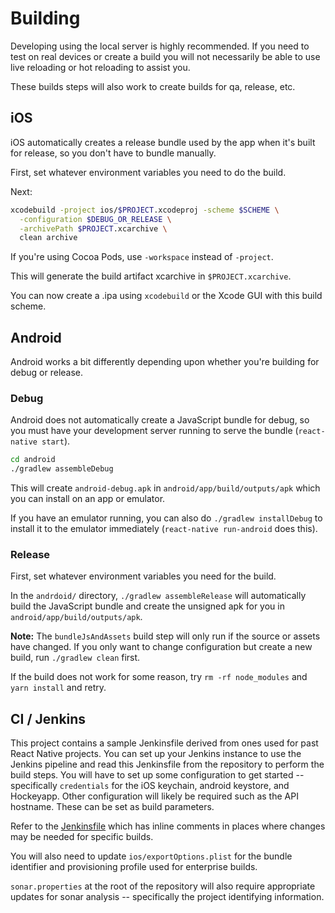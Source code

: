 # Building
Developing using the local server is highly recommended. If you need to test on
real devices or create a build you will not necessarily be able to use live
reloading or hot reloading to assist you.

These builds steps will also work to create builds for qa, release, etc.

## iOS
iOS automatically creates a release bundle used by the app when it's built for
release, so you don't have to bundle manually.

First, set whatever environment variables you need to do the build.

Next:

```sh
xcodebuild -project ios/$PROJECT.xcodeproj -scheme $SCHEME \
  -configuration $DEBUG_OR_RELEASE \
  -archivePath $PROJECT.xcarchive \
  clean archive
```

If you're using Cocoa Pods, use `-workspace` instead of `-project`.

This will generate the build artifact xcarchive in `$PROJECT.xcarchive`.

You can now create a .ipa using `xcodebuild` or the Xcode GUI with this build scheme.

## Android
Android works a bit differently depending upon whether you're building for
debug or release.

### Debug
Android does not automatically create a JavaScript bundle for debug, so you
must have your development server running to serve the bundle (`react-native
start`).

```sh
cd android
./gradlew assembleDebug
```

This will create `android-debug.apk` in `android/app/build/outputs/apk` which
you can install on an app or emulator.

If you have an emulator running, you can also do `./gradlew installDebug` to
install it to the emulator immediately (`react-native run-android` does this).

### Release
First, set whatever environment variables you need for the build.

In the `andrdoid/` directory, `./gradlew assembleRelease` will automatically
build the JavaScript bundle and create the unsigned apk for you in
`android/app/build/outputs/apk`.

**Note:** The `bundleJsAndAssets` build step will only run if the source or
assets have changed. If you only want to change configuration but create a new
build, run `./gradlew clean` first.

If the build does not work for some reason, try `rm -rf node_modules` and
`yarn install` and retry.

## CI / Jenkins
This project contains a sample Jenkinsfile derived from ones used for past
React Native projects. You can set up your Jenkins instance to use the Jenkins
pipeline and read this Jenkinsfile from the repository to perform the build
steps. You will have to set up some configuration to get started -- specifically
`credentials` for the iOS keychain, android keystore, and Hockeyapp. Other
configuration will likely be required such as the API hostname. These can be
set as build parameters.

Refer to the [Jenkinsfile](../Jenkinsfile) which has inline comments in places
where changes may be needed for specific builds.

You will also need to update `ios/exportOptions.plist` for the bundle identifier
and provisioning profile used for enterprise builds.

`sonar.properties` at the root of the repository will also require appropriate
updates for sonar analysis -- specifically the project identifying information.
